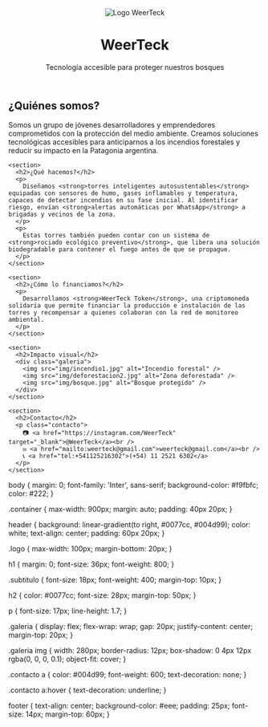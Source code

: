 <!DOCTYPE html>
<html lang="es">
<head>
  <meta charset="UTF-8" />
  <meta name="viewport" content="width=device-width, initial-scale=1.0" />
  <title>WeerTeck | Tecnología ambiental contra incendios</title>
  <link rel="stylesheet" href="style.css" />
  <link href="https://fonts.googleapis.com/css2?family=Inter:wght@400;600;800&display=swap" rel="stylesheet">
</head>
<body>
  <header>
    <div class="container">
      <img src="img/logo.png" alt="Logo WeerTeck" class="logo" />
      <h1>WeerTeck</h1>
      <p class="subtitulo">Tecnología accesible para proteger nuestros bosques</p>
    </div>
  </header>

  <main class="container">
    <section>
      <h2>¿Quiénes somos?</h2>
      <p>
        Somos un grupo de jóvenes desarrolladores y emprendedores comprometidos con la protección del medio ambiente. Creamos soluciones tecnológicas accesibles para anticiparnos a los incendios forestales y reducir su impacto en la Patagonia argentina.
      </p>
    </section>

    <section>
      <h2>¿Qué hacemos?</h2>
      <p>
        Diseñamos <strong>torres inteligentes autosustentables</strong> equipadas con sensores de humo, gases inflamables y temperatura, capaces de detectar incendios en su fase inicial. Al identificar riesgo, envían <strong>alertas automáticas por WhatsApp</strong> a brigadas y vecinos de la zona.
      </p>
      <p>
        Estas torres también pueden contar con un sistema de <strong>rociado ecológico preventivo</strong>, que libera una solución biodegradable para contener el fuego antes de que se propague.
      </p>
    </section>

    <section>
      <h2>¿Cómo lo financiamos?</h2>
      <p>
        Desarrollamos <strong>WeerTeck Token</strong>, una criptomoneda solidaria que permite financiar la producción e instalación de las torres y recompensar a quienes colaboran con la red de monitoreo ambiental.
      </p>
    </section>

    <section>
      <h2>Impacto visual</h2>
      <div class="galeria">
        <img src="img/incendio1.jpg" alt="Incendio forestal" />
        <img src="img/deforestacion2.jpg" alt="Zona deforestada" />
        <img src="img/bosque.jpg" alt="Bosque protegido" />
      </div>
    </section>

    <section>
      <h2>Contacto</h2>
      <p class="contacto">
        📷 <a href="https://instagram.com/WeerTeck" target="_blank">@WeerTeck</a><br />
        ✉️ <a href="mailto:weerteck@gmail.com">weerteck@gmail.com</a><br />
        📞 <a href="tel:+541125216302">(+54) 11 2521 6302</a>
      </p>
    </section>
  </main>

body {
  margin: 0;
  font-family: 'Inter', sans-serif;
  background-color: #f9fbfc;
  color: #222;
}

.container {
  max-width: 900px;
  margin: auto;
  padding: 40px 20px;
}

header {
  background: linear-gradient(to right, #0077cc, #004d99);
  color: white;
  text-align: center;
  padding: 60px 20px;
}

.logo {
  max-width: 100px;
  margin-bottom: 20px;
}

h1 {
  margin: 0;
  font-size: 36px;
  font-weight: 800;
}

.subtitulo {
  font-size: 18px;
  font-weight: 400;
  margin-top: 10px;
}

h2 {
  color: #0077cc;
  font-size: 28px;
  margin-top: 50px;
}

p {
  font-size: 17px;
  line-height: 1.7;
}

.galeria {
  display: flex;
  flex-wrap: wrap;
  gap: 20px;
  justify-content: center;
  margin-top: 20px;
}

.galeria img {
  width: 280px;
  border-radius: 12px;
  box-shadow: 0 4px 12px rgba(0, 0, 0, 0.1);
  object-fit: cover;
}

.contacto a {
  color: #004d99;
  font-weight: 600;
  text-decoration: none;
}

.contacto a:hover {
  text-decoration: underline;
}

footer {
  text-align: center;
  background-color: #eee;
  padding: 25px;
  font-size: 14px;
  margin-top: 60px;
}




      
